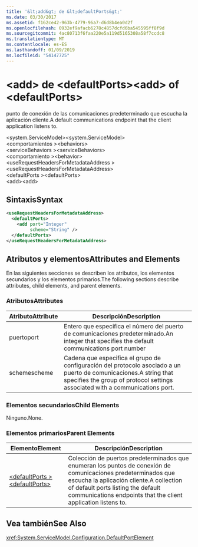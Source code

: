 ```yaml
---
title: '&lt;add&gt; de &lt;defaultPorts&gt;'
ms.date: 03/30/2017
ms.assetid: f162ce42-963b-4779-96a7-d6d8b4ea0d2f
ms.openlocfilehash: 0932ef9afacb6278c4857dcfd6ba545595ff8f9d
ms.sourcegitcommit: 4ac80713f6faa220e5a119d5165308a58f7ccdc8
ms.translationtype: MT
ms.contentlocale: es-ES
ms.lasthandoff: 01/09/2019
ms.locfileid: "54147725"
---
```

# <a name="ltaddgt-of-ltdefaultportsgt"></a><span data-ttu-id="2d3e8-102">&lt;add&gt; de &lt;defaultPorts&gt;</span><span class="sxs-lookup"><span data-stu-id="2d3e8-102">&lt;add&gt; of &lt;defaultPorts&gt;</span></span>
<span data-ttu-id="2d3e8-103">punto de conexión de las comunicaciones predeterminado que escucha la aplicación cliente.</span><span class="sxs-lookup"><span data-stu-id="2d3e8-103">A default communications endpoint that the client application listens to.</span></span>  
  
 <span data-ttu-id="2d3e8-104">\<system.ServiceModel></span><span class="sxs-lookup"><span data-stu-id="2d3e8-104">\<system.ServiceModel></span></span>  
<span data-ttu-id="2d3e8-105">\<comportamientos ></span><span class="sxs-lookup"><span data-stu-id="2d3e8-105">\<behaviors></span></span>  
<span data-ttu-id="2d3e8-106">\<serviceBehaviors ></span><span class="sxs-lookup"><span data-stu-id="2d3e8-106">\<serviceBehaviors></span></span>  
<span data-ttu-id="2d3e8-107">\<comportamiento ></span><span class="sxs-lookup"><span data-stu-id="2d3e8-107">\<behavior></span></span>  
<span data-ttu-id="2d3e8-108">\<useRequestHeadersForMetadataAddress ></span><span class="sxs-lookup"><span data-stu-id="2d3e8-108">\<useRequestHeadersForMetadataAddress></span></span>  
<span data-ttu-id="2d3e8-109">\<defaultPorts ></span><span class="sxs-lookup"><span data-stu-id="2d3e8-109">\<defaultPorts></span></span>  
<span data-ttu-id="2d3e8-110">\<add></span><span class="sxs-lookup"><span data-stu-id="2d3e8-110">\<add></span></span>  
  
## <a name="syntax"></a><span data-ttu-id="2d3e8-111">Sintaxis</span><span class="sxs-lookup"><span data-stu-id="2d3e8-111">Syntax</span></span>  
  
```xml  
<useRequestHeadersForMetadataAddress>
  <defaultPorts>
    <add port="Integer"
         scheme="String" />
  </defaultPorts>
</useRequestHeadersForMetadataAddress>
```  
  
## <a name="attributes-and-elements"></a><span data-ttu-id="2d3e8-112">Atributos y elementos</span><span class="sxs-lookup"><span data-stu-id="2d3e8-112">Attributes and Elements</span></span>  
 <span data-ttu-id="2d3e8-113">En las siguientes secciones se describen los atributos, los elementos secundarios y los elementos primarios.</span><span class="sxs-lookup"><span data-stu-id="2d3e8-113">The following sections describe attributes, child elements, and parent elements.</span></span>  
  
### <a name="attributes"></a><span data-ttu-id="2d3e8-114">Atributos</span><span class="sxs-lookup"><span data-stu-id="2d3e8-114">Attributes</span></span>  
  
|<span data-ttu-id="2d3e8-115">Atributo</span><span class="sxs-lookup"><span data-stu-id="2d3e8-115">Attribute</span></span>|<span data-ttu-id="2d3e8-116">Descripción</span><span class="sxs-lookup"><span data-stu-id="2d3e8-116">Description</span></span>|  
|---------------|-----------------|  
|<span data-ttu-id="2d3e8-117">puerto</span><span class="sxs-lookup"><span data-stu-id="2d3e8-117">port</span></span>|<span data-ttu-id="2d3e8-118">Entero que especifica el número del puerto de comunicaciones predeterminado.</span><span class="sxs-lookup"><span data-stu-id="2d3e8-118">An integer that specifies the default communications port number</span></span>|  
|<span data-ttu-id="2d3e8-119">scheme</span><span class="sxs-lookup"><span data-stu-id="2d3e8-119">scheme</span></span>|<span data-ttu-id="2d3e8-120">Cadena que especifica el grupo de configuración del protocolo asociado a un puerto de comunicaciones.</span><span class="sxs-lookup"><span data-stu-id="2d3e8-120">A string that specifies the group of protocol settings associated with a communications port.</span></span>|  
  
### <a name="child-elements"></a><span data-ttu-id="2d3e8-121">Elementos secundarios</span><span class="sxs-lookup"><span data-stu-id="2d3e8-121">Child Elements</span></span>  
 <span data-ttu-id="2d3e8-122">Ninguno.</span><span class="sxs-lookup"><span data-stu-id="2d3e8-122">None.</span></span>  
  
### <a name="parent-elements"></a><span data-ttu-id="2d3e8-123">Elementos primarios</span><span class="sxs-lookup"><span data-stu-id="2d3e8-123">Parent Elements</span></span>  
  
|<span data-ttu-id="2d3e8-124">Elemento</span><span class="sxs-lookup"><span data-stu-id="2d3e8-124">Element</span></span>|<span data-ttu-id="2d3e8-125">Descripción</span><span class="sxs-lookup"><span data-stu-id="2d3e8-125">Description</span></span>|  
|-------------|-----------------|  
|[<span data-ttu-id="2d3e8-126">\<defaultPorts ></span><span class="sxs-lookup"><span data-stu-id="2d3e8-126">\<defaultPorts></span></span>](../../../../../docs/framework/configure-apps/file-schema/wcf/defaultports.md)|<span data-ttu-id="2d3e8-127">Colección de puertos predeterminados que enumeran los puntos de conexión de comunicaciones predeterminados que escucha la aplicación cliente.</span><span class="sxs-lookup"><span data-stu-id="2d3e8-127">A collection of default ports listing the default communications endpoints that the client application listens to.</span></span>|  
  
## <a name="see-also"></a><span data-ttu-id="2d3e8-128">Vea también</span><span class="sxs-lookup"><span data-stu-id="2d3e8-128">See Also</span></span>  
 <xref:System.ServiceModel.Configuration.DefaultPortElement>
